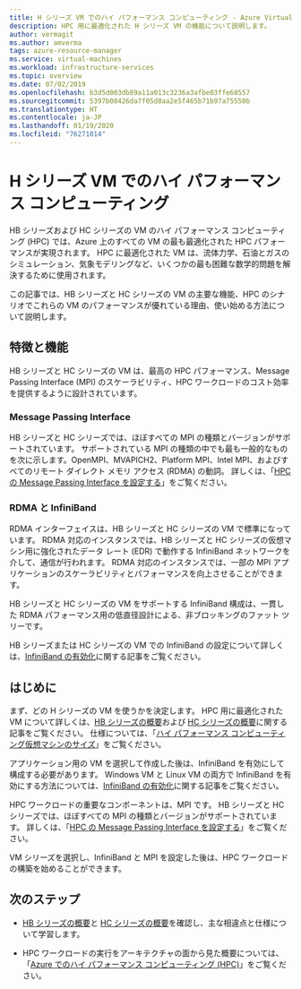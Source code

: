```yaml
---
title: H シリーズ VM でのハイ パフォーマンス コンピューティング - Azure Virtual Machines
description: HPC 用に最適化された H シリーズ VM の機能について説明します。
author: vermagit
ms.author: amverma
tags: azure-resource-manager
ms.service: virtual-machines
ms.workload: infrastructure-services
ms.topic: overview
ms.date: 07/02/2019
ms.openlocfilehash: b3d5d003db89a11a013c3236a3afbe03ffe68557
ms.sourcegitcommit: 5397b08426da7f05d8aa2e5f465b71b97a75550b
ms.translationtype: HT
ms.contentlocale: ja-JP
ms.lasthandoff: 01/19/2020
ms.locfileid: "76271014"
---
```

# <a name="high-performance-computing-on-h-series-vms"></a>H シリーズ VM でのハイ パフォーマンス コンピューティング

HB シリーズおよび HC シリーズの VM のハイ パフォーマンス コンピューティング (HPC) では、Azure 上のすべての VM の最も最適化された HPC パフォーマンスが実現されます。 HPC に最適化された VM は、流体力学、石油とガスのシミュレーション、気象モデリングなど、いくつかの最も困難な数学的問題を解決するために使用されます。

この記事では、HB シリーズと HC シリーズの VM の主要な機能、HPC のシナリオでこれらの VM のパフォーマンスが優れている理由、使い始める方法について説明します。

## <a name="features-and-capabilities"></a>特徴と機能

HB シリーズと HC シリーズの VM は、最高の HPC パフォーマンス、Message Passing Interface (MPI) のスケーラビリティ、HPC ワークロードのコスト効率を提供するように設計されています。

### <a name="message-passing-interface"></a>Message Passing Interface

HB シリーズと HC シリーズでは、ほぼすべての MPI の種類とバージョンがサポートされています。 サポートされている MPI の種類の中でも最も一般的なものを次に示します。OpenMPI、MVAPICH2、Platform MPI、Intel MPI、およびすべてのリモート ダイレクト メモリ アクセス (RDMA) の動詞。 詳しくは、「[HPC の Message Passing Interface を設定する](setup-mpi.md)」をご覧ください。

### <a name="rdma-and-infiniband"></a>RDMA と InfiniBand

RDMA インターフェイスは、HB シリーズと HC シリーズの VM で標準になっています。 RDMA 対応のインスタンスでは、HB シリーズと HC シリーズの仮想マシン用に強化されたデータ レート (EDR) で動作する InfiniBand ネットワークを介して、通信が行われます。 RDMA 対応のインスタンスでは、一部の MPI アプリケーションのスケーラビリティとパフォーマンスを向上させることができます。

HB シリーズと HC シリーズの VM をサポートする InfiniBand 構成は、一貫した RDMA パフォーマンス用の低直径設計による、非ブロッキングのファット ツリーです。

HB シリーズまたは HC シリーズの VM での InfiniBand の設定について詳しくは、[InfiniBand の有効化](enable-infiniband.md)に関する記事をご覧ください。

## <a name="get-started"></a>はじめに

まず、どの H シリーズの VM を使うかを決定します。 HPC 用に最適化された VM について詳しくは、[HB シリーズの概要](hb-series-overview.md)および [HC シリーズの概要](hc-series-overview.md)に関する記事をご覧ください。 仕様については、「[ハイ パフォーマンス コンピューティング仮想マシンのサイズ](https://docs.microsoft.com/azure/virtual-machines/linux/sizes-hpc)」をご覧ください。

アプリケーション用の VM を選択して作成した後は、InfiniBand を有効にして構成する必要があります。 Windows VM と Linux VM の両方で InfiniBand を有効にする方法については、[InfiniBand の有効化](enable-infiniband.md)に関する記事をご覧ください。

HPC ワークロードの重要なコンポーネントは、MPI です。 HB シリーズと HC シリーズでは、ほぼすべての MPI の種類とバージョンがサポートされています。 詳しくは、「[HPC の Message Passing Interface を設定する](setup-mpi.md)」をご覧ください。

VM シリーズを選択し、InfiniBand と MPI を設定した後は、HPC ワークロードの構築を始めることができます。

## <a name="next-steps"></a>次のステップ

- [HB シリーズの概要](hb-series-overview.md)と [HC シリーズの概要](hc-series-overview.md)を確認し、主な相違点と仕様について学習します。

- HPC ワークロードの実行をアーキテクチャの面から見た概要については、「[Azure でのハイ パフォーマンス コンピューティング (HPC)](https://docs.microsoft.com/azure/architecture/topics/high-performance-computing/)」をご覧ください。
